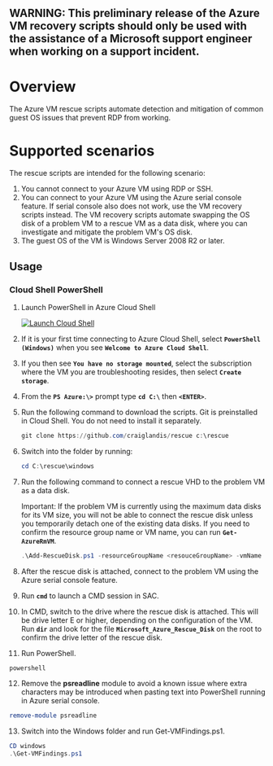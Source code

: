 ## WARNING: This preliminary release of the Azure VM recovery scripts should only be used with the assistance of a Microsoft support engineer when working on a support incident.

# Overview

The Azure VM rescue scripts automate detection and mitigation of common guest OS issues that prevent RDP from working.

# Supported scenarios

The rescue scripts are intended for the following scenario:

1. You cannot connect to your Azure VM using RDP or SSH.
2. You can connect to your Azure VM using the Azure serial console feature. 
  If serial console also does not work, use the VM recovery scripts instead. The VM recovery scripts automate swapping the OS disk of a problem VM to a rescue VM as a data disk, where you can investigate and mitigate the problem VM's OS disk.
3. The guest OS of the VM is Windows Server 2008 R2 or later.

## Usage
### Cloud Shell PowerShell
1. Launch PowerShell in Azure Cloud Shell 

   <a href="https://shell.azure.com/powershell" target="_blank"><img border="0" alt="Launch Cloud Shell" src="https://shell.azure.com/images/launchcloudshell@2x.png"></a>

2. If it is your first time connecting to Azure Cloud Shell, select **`PowerShell (Windows)`** when you see **`Welcome to Azure Cloud Shell`**. 

3. If you then see **`You have no storage mounted`**, select the subscription where the VM you are troubleshooting resides, then select **`Create storage`**.

4. From the **`PS Azure:\>`** prompt type **`cd C:\`** then **`<ENTER>`**.

5. Run the following command to download the scripts. Git is preinstalled in Cloud Shell. You do not need to install it separately.
   ```PowerShell
   git clone https://github.com/craiglandis/rescue c:\rescue
   ```
6. Switch into the folder by running:
   ```PowerShell
   cd C:\rescue\windows
   ```
7. Run the following command to connect a rescue VHD to the problem VM as a data disk.

   Important: If the problem VM is currently using the maximum data disks for its VM size, you will not be able to connect the rescue disk unless you temporarily detach one of the existing data disks.   If you need to confirm the resource group name or VM name, you can run **`Get-AzureRmVM`**.
   ```PowerShell
   .\Add-RescueDisk.ps1 -resourceGroupName <resouceGroupName> -vmName <vmName>
   ```


8. After the rescue disk is attached, connect to the problem VM using the Azure serial console feature.

9. Run **`cmd`** to launch a CMD session in SAC.

10. In CMD, switch to the drive where the rescue disk is attached. This will be drive letter E or higher, depending on the configuration of the VM. Run **`dir`** and look for the file **`Microsoft_Azure_Rescue_Disk`** on the root to confirm the drive letter of the rescue disk.
11. Run PowerShell.
   ```PowerShell
   powershell
   ```
12. Remove the **psreadline** module to avoid a known issue where extra characters may be introduced when pasting text into PowerShell running in Azure serial console.
   ```PowerShell
   remove-module psreadline
   ```
13. Switch into the Windows folder and run Get-VMFindings.ps1.
   ```PowerShell
   CD windows
   .\Get-VMFindings.ps1
   ```